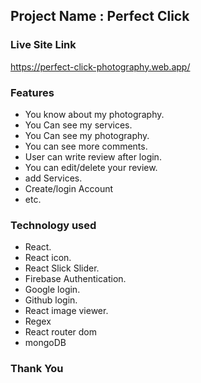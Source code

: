 ## Project Name : Perfect Click ##

### Live Site Link ###
https://perfect-click-photography.web.app/

### Features ###
* You know about my photography.
* You Can see my services.
* You Can see my photography.
* You can see more comments.
* User can write review after login.
* You can edit/delete your review.
* add Services.
* Create/login Account
* etc. 


### Technology used ###
* React.
* React icon.
* React Slick Slider.
* Firebase Authentication.
* Google login.
* Github login.
* React image viewer.
* Regex
* React router dom
* mongoDB

### Thank You ###


